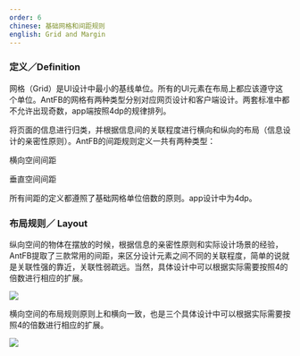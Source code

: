```yaml
---
order: 6
chinese: 基础网格和间距规则
english: Grid and Margin 
---
```


### 定义／Definition  

网格（Grid）是UI设计中最小的基线单位。所有的UI元素在布局上都应该遵守这个单位。AntFB的网格有两种类型分别对应网页设计和客户端设计。两套标准中都不允许出现奇数，app端按照4dp的规律排列。  

将页面的信息进行归类，并根据信息间的关联程度进行横向和纵向的布局（信息设计的亲密性原则）。AntFB的间距规则定义一共有两种类型：  

横向空间间距  

垂直空间间距  

所有间距的定义都遵照了基础网格单位倍数的原则。app设计中为4dp。 

### 布局规则／ Layout 

纵向空间的物体在摆放的时候，根据信息的亲密性原则和实际设计场景的经验，AntFB提取了三款常用的间距，来区分设计元素之间不同的关联程度，简单的说就是关联性强的靠近，关联性弱疏远。当然，具体设计中可以根据实际需要按照4的倍数进行相应的扩展。 

![](https://os.alipayobjects.com/rmsportal/eCANPALOcwXWoVl.png)  

横向空间的布局规则原则上和横向一致，也是三个具体设计中可以根据实际需要按照4的倍数进行相应的扩展。  

![](https://os.alipayobjects.com/rmsportal/sxcRmQDCErIMcGg.png)
